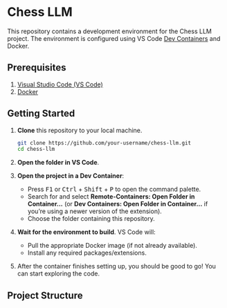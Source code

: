 # Chess LLM

This repository contains a development environment for the Chess LLM project. The environment is configured using VS Code [Dev Containers](https://code.visualstudio.com/docs/remote/containers) and Docker.

## Prerequisites

1. [Visual Studio Code (VS Code)](https://code.visualstudio.com/download)
2. [Docker](https://docs.docker.com/get-docker/)

## Getting Started

1. **Clone** this repository to your local machine.

   ```bash
   git clone https://github.com/your-username/chess-llm.git
   cd chess-llm
   ```

2. **Open the folder in VS Code**.

3. **Open the project in a Dev Container**:

   - Press <kbd>F1</kbd> or <kbd>Ctrl</kbd> + <kbd>Shift</kbd> + <kbd>P</kbd> to open the command palette.
   - Search for and select **Remote-Containers: Open Folder in Container...** (or **Dev Containers: Open Folder in Container...** if you’re using a newer version of the extension).
   - Choose the folder containing this repository.

4. **Wait for the environment to build**. VS Code will:

   - Pull the appropriate Docker image (if not already available).
   - Install any required packages/extensions.

5. After the container finishes setting up, you should be good to go! You can start exploring the code.

## Project Structure
